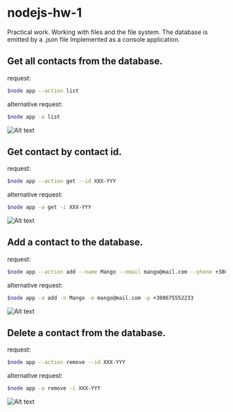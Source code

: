 # nodejs-hw-1

Practical work.
Working with files and the file system.
The database is emitted by a .json file
Implemented as a console application.

## Get all contacts from the database.

request:
```sh
$node app --action list
```
alternative request:
```sh
$node app -a list
```

![Alt text](https://monosnap.com/image/3xMrTWTEU1et0nLznXX3JFkw8uxuGi)

## Get contact by contact id.

request:
```sh
$node app --action get --id XXX-YYY
```
alternative request:
```sh
$node app -a get -i XXX-YYY
```

![Alt text](https://monosnap.com/image/6GfctAa2MfB2VLMTSSAPL9WuzUyfXx)

## Add a contact to the database.

request:
```sh
$node app --action add --name Mango --email mango@mail.com --phone +380675552233
```
alternative request:
```sh
$node app -a add -n Mango -e mango@mail.com -p +380675552233
```

![Alt text](https://monosnap.com/image/vTPWN6CFwFW7bbZ1fXwuGtM64YxshV)

## Delete a contact from the database.

request:
```sh
$node app --action remove --id XXX-YYY
```
alternative request:
```sh
$node app -a remove -i XXX-YYY
```

![Alt text](https://monosnap.com/image/PxfsdV9niqlU19Jr3oCLD9NTeWAdvS)
